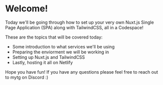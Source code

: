 # Welcome!
Today we'll be going through how to set up your very own Nuxt.js Single Page Application (SPA) along with TailwindCSS, all in a Codespace!

These are the topics that will be covered today:
* Some introduction to what services we'll be using
* Preparing the enviorment we will be working in
* Setting up Nuxt.js and TailwindCSS
* Lastly, hosting it all on Netlify

Hope you have fun! If you have any questions please feel free to reach out to mytg on Discord :)